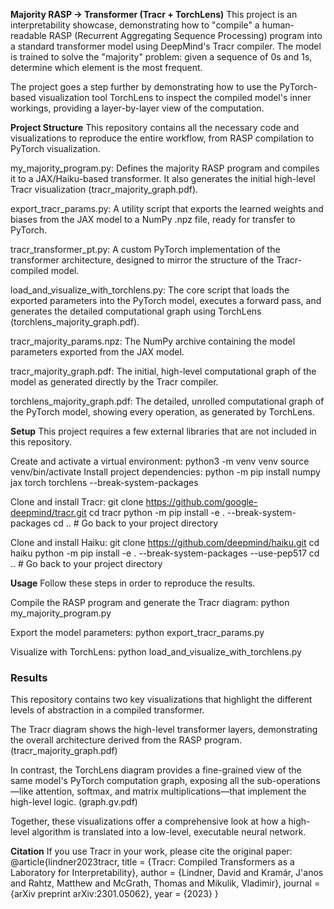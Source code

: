 **Majority RASP → Transformer (Tracr + TorchLens)**
This project is an interpretability showcase, demonstrating how to "compile" a human-readable RASP (Recurrent Aggregating Sequence Processing) program into a standard transformer model using DeepMind's Tracr compiler. The model is trained to solve the "majority" problem: given a sequence of 0s and 1s, determine which element is the most frequent.

The project goes a step further by demonstrating how to use the PyTorch-based visualization tool TorchLens to inspect the compiled model's inner workings, providing a layer-by-layer view of the computation.

**Project Structure**
This repository contains all the necessary code and visualizations to reproduce the entire workflow, from RASP compilation to PyTorch visualization.

my_majority_program.py: Defines the majority RASP program and compiles it to a JAX/Haiku-based transformer. It also generates the initial high-level Tracr visualization (tracr_majority_graph.pdf).

export_tracr_params.py: A utility script that exports the learned weights and biases from the JAX model to a NumPy .npz file, ready for transfer to PyTorch.

tracr_transformer_pt.py: A custom PyTorch implementation of the transformer architecture, designed to mirror the structure of the Tracr-compiled model.

load_and_visualize_with_torchlens.py: The core script that loads the exported parameters into the PyTorch model, executes a forward pass, and generates the detailed computational graph using TorchLens (torchlens_majority_graph.pdf).

tracr_majority_params.npz: The NumPy archive containing the model parameters exported from the JAX model.

tracr_majority_graph.pdf: The initial, high-level computational graph of the model as generated directly by the Tracr compiler.

torchlens_majority_graph.pdf: The detailed, unrolled computational graph of the PyTorch model, showing every operation, as generated by TorchLens.

**Setup**
This project requires a few external libraries that are not included in this repository.

Create and activate a virtual environment:
python3 -m venv venv
source venv/bin/activate
Install project dependencies:
python -m pip install numpy jax torch torchlens --break-system-packages

Clone and install Tracr:
git clone https://github.com/google-deepmind/tracr.git
cd tracr
python -m pip install -e . --break-system-packages
cd .. # Go back to your project directory

Clone and install Haiku:
git clone https://github.com/deepmind/haiku.git
cd haiku
python -m pip install -e . --break-system-packages --use-pep517
cd .. # Go back to your project directory

**Usage**
Follow these steps in order to reproduce the results.

Compile the RASP program and generate the Tracr diagram:
python my_majority_program.py

Export the model parameters:
python export_tracr_params.py

Visualize with TorchLens:
python load_and_visualize_with_torchlens.py

### Results

This repository contains two key visualizations that highlight the different levels of abstraction in a compiled transformer.

The Tracr diagram shows the high-level transformer layers, demonstrating the overall architecture derived from the RASP program.
(tracr_majority_graph.pdf)

In contrast, the TorchLens diagram provides a fine-grained view of the same model's PyTorch computation graph, exposing all the sub-operations—like attention, softmax, and matrix multiplications—that implement the high-level logic.
(graph.gv.pdf)

Together, these visualizations offer a comprehensive look at how a high-level algorithm is translated into a low-level, executable neural network.

**Citation**
If you use Tracr in your work, please cite the original paper:
@article{lindner2023tracr,
  title    = {Tracr: Compiled Transformers as a Laboratory for Interpretability},
  author   = {Lindner, David and Kramár, J\'anos and Rahtz, Matthew and McGrath, Thomas and Mikulik, Vladimir},
  journal  = {arXiv preprint arXiv:2301.05062},
  year     = {2023}
}
